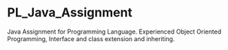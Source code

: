 # PL_Java_Assignment
Java Assignment for Programming Language.
Experienced Object Oriented Programming, Interface and class extension and inheriting.
